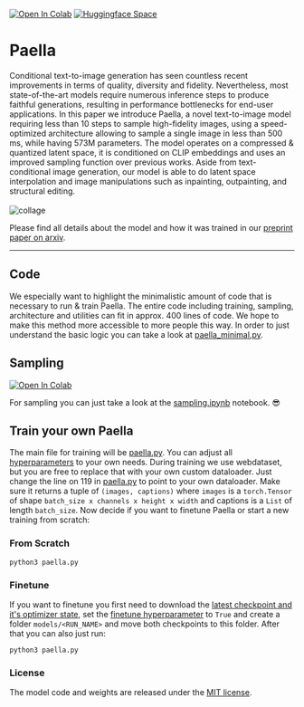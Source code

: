 [![Open In Colab](https://colab.research.google.com/assets/colab-badge.svg)](https://colab.research.google.com/drive/1HH5Fey_mTiz29l9dGmHGqZqdzwLpLrxj?usp=sharing)
[![Huggingface Space](https://img.shields.io/badge/🤗-Huggingface%20Space-cyan.svg)](https://huggingface.co/spaces/pcuenq/paella)

# Paella
Conditional text-to-image generation has seen countless recent improvements in terms of quality, diversity and fidelity. Nevertheless, most state-of-the-art models require numerous inference steps to produce faithful generations, resulting in performance bottlenecks for end-user applications. In this paper we introduce Paella, a novel text-to-image model requiring less than 10 steps to sample high-fidelity images, using a speed-optimized architecture allowing to sample a single image in less than 500 ms, while having 573M parameters. The model operates on a compressed & quantized latent space, it is conditioned on CLIP embeddings and uses an improved sampling function over previous works. Aside from text-conditional image generation, our model is able to do latent space interpolation and image manipulations such as inpainting, outpainting, and structural editing.
<br>
<br>
![collage](https://user-images.githubusercontent.com/61938694/231021615-38df0a0a-d97e-4f7a-99d9-99952357b4b1.png)


Please find all details about the model and how it was trained in our [preprint paper on arxiv](https://arxiv.org/pdf/2211.07292.pdf).
<hr>

## Code
We especially want to highlight the minimalistic amount of code that is necessary to run & train Paella. The entire code including training, sampling, architecture and utilities can fit in approx. 400 lines of code. We hope to make this method more accessible to more people this way. In order to just understand the basic logic you can take a look at [paella_minimal.py](https://github.com/dome272/Paella/blob/main/paella_minimal.py).

## Sampling
[![Open In Colab](https://colab.research.google.com/assets/colab-badge.svg)](https://colab.research.google.com/drive/1HH5Fey_mTiz29l9dGmHGqZqdzwLpLrxj?usp=sharing)

For sampling you can just take a look at the [sampling.ipynb](https://github.com/delicious-tasty/Paella/blob/main/paella_sampling.ipynb) notebook. :sunglasses:

## Train your own Paella
The main file for training will be [paella.py](https://github.com/dome272/Paella/blob/main/paella.py). You can adjust all [hyperparameters](https://github.com/dome272/Paella/blob/main/paella.py#L322) to your own needs. During training we use webdataset, but you are free to replace that with your own custom dataloader. Just change the line on 119 in [paella.py](https://github.com/dome272/Paella/blob/main/paella.py#L119) to point to your own dataloader. Make sure it returns a tuple of ```(images, captions)``` where ```images``` is a ```torch.Tensor``` of shape ```batch_size x channels x height x width``` and captions is a ```List``` of length ```batch_size```. Now decide if you want to finetune Paella or start a new training from scratch:
### From Scratch
```
python3 paella.py
```
### Finetune
If you want to finetune you first need to download the [latest checkpoint and it's optimizer state](https://drive.google.com/drive/folders/1ADAV-WPhMKGnm2w0bTO4HKhv6yoHB0Co), set the [finetune hyperparameter](https://github.com/dome272/Paella/blob/main/paella.py#L249) to ```True``` and create a folder ```models/<RUN_NAME>``` and move both checkpoints to this folder. After that you can also just run:
```
python3 paella.py
```

### License
The model code and weights are released under the [MIT license](https://github.com/dome272/Paella/blob/main/LICENSE).